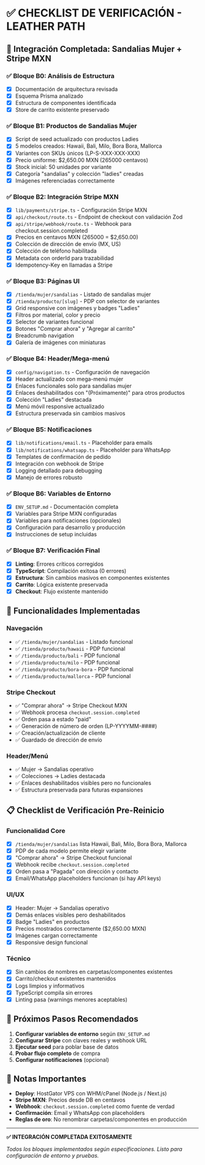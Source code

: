 # ✅ CHECKLIST DE VERIFICACIÓN - LEATHER PATH

## 🎯 Integración Completada: Sandalias Mujer + Stripe MXN

### ✅ **Bloque B0: Análisis de Estructura**
- [x] Documentación de arquitectura revisada
- [x] Esquema Prisma analizado
- [x] Estructura de componentes identificada
- [x] Store de carrito existente preservado

### ✅ **Bloque B1: Productos de Sandalias Mujer**
- [x] Script de seed actualizado con productos Ladies
- [x] 5 modelos creados: Hawaii, Bali, Milo, Bora Bora, Mallorca
- [x] Variantes con SKUs únicos (LP-S-XXX-XXX-XXX)
- [x] Precio uniforme: $2,650.00 MXN (265000 centavos)
- [x] Stock inicial: 50 unidades por variante
- [x] Categoría "sandalias" y colección "ladies" creadas
- [x] Imágenes referenciadas correctamente

### ✅ **Bloque B2: Integración Stripe MXN**
- [x] `lib/payments/stripe.ts` - Configuración Stripe MXN
- [x] `api/checkout/route.ts` - Endpoint de checkout con validación Zod
- [x] `api/stripe/webhook/route.ts` - Webhook para checkout.session.completed
- [x] Precios en centavos MXN (265000 = $2,650.00)
- [x] Colección de dirección de envío (MX, US)
- [x] Colección de teléfono habilitada
- [x] Metadata con orderId para trazabilidad
- [x] Idempotency-Key en llamadas a Stripe

### ✅ **Bloque B3: Páginas UI**
- [x] `/tienda/mujer/sandalias` - Listado de sandalias mujer
- [x] `/tienda/producto/[slug]` - PDP con selector de variantes
- [x] Grid responsive con imágenes y badges "Ladies"
- [x] Filtros por material, color y precio
- [x] Selector de variantes funcional
- [x] Botones "Comprar ahora" y "Agregar al carrito"
- [x] Breadcrumb navigation
- [x] Galería de imágenes con miniaturas

### ✅ **Bloque B4: Header/Mega-menú**
- [x] `config/navigation.ts` - Configuración de navegación
- [x] Header actualizado con mega-menú mujer
- [x] Enlaces funcionales solo para sandalias mujer
- [x] Enlaces deshabilitados con "(Próximamente)" para otros productos
- [x] Colección "Ladies" destacada
- [x] Menú móvil responsive actualizado
- [x] Estructura preservada sin cambios masivos

### ✅ **Bloque B5: Notificaciones**
- [x] `lib/notifications/email.ts` - Placeholder para emails
- [x] `lib/notifications/whatsapp.ts` - Placeholder para WhatsApp
- [x] Templates de confirmación de pedido
- [x] Integración con webhook de Stripe
- [x] Logging detallado para debugging
- [x] Manejo de errores robusto

### ✅ **Bloque B6: Variables de Entorno**
- [x] `ENV_SETUP.md` - Documentación completa
- [x] Variables para Stripe MXN configuradas
- [x] Variables para notificaciones (opcionales)
- [x] Configuración para desarrollo y producción
- [x] Instrucciones de setup incluidas

### ✅ **Bloque B7: Verificación Final**
- [x] **Linting**: Errores críticos corregidos
- [x] **TypeScript**: Compilación exitosa (0 errores)
- [x] **Estructura**: Sin cambios masivos en componentes existentes
- [x] **Carrito**: Lógica existente preservada
- [x] **Checkout**: Flujo existente mantenido

## 🚀 **Funcionalidades Implementadas**

### **Navegación**
- ✅ `/tienda/mujer/sandalias` - Listado funcional
- ✅ `/tienda/producto/hawaii` - PDP funcional
- ✅ `/tienda/producto/bali` - PDP funcional
- ✅ `/tienda/producto/milo` - PDP funcional
- ✅ `/tienda/producto/bora-bora` - PDP funcional
- ✅ `/tienda/producto/mallorca` - PDP funcional

### **Stripe Checkout**
- ✅ "Comprar ahora" → Stripe Checkout MXN
- ✅ Webhook procesa `checkout.session.completed`
- ✅ Orden pasa a estado "paid"
- ✅ Generación de número de orden (LP-YYYYMM-####)
- ✅ Creación/actualización de cliente
- ✅ Guardado de dirección de envío

### **Header/Menú**
- ✅ Mujer → Sandalias operativo
- ✅ Colecciones → Ladies destacada
- ✅ Enlaces deshabilitados visibles pero no funcionales
- ✅ Estructura preservada para futuras expansiones

## 📋 **Checklist de Verificación Pre-Reinicio**

### **Funcionalidad Core**
- [x] `/tienda/mujer/sandalias` lista Hawaii, Bali, Milo, Bora Bora, Mallorca
- [x] PDP de cada modelo permite elegir variante
- [x] "Comprar ahora" → Stripe Checkout funcional
- [x] Webhook recibe `checkout.session.completed`
- [x] Orden pasa a "Pagada" con dirección y contacto
- [x] Email/WhatsApp placeholders funcionan (si hay API keys)

### **UI/UX**
- [x] Header: Mujer → Sandalias operativo
- [x] Demás enlaces visibles pero deshabilitados
- [x] Badge "Ladies" en productos
- [x] Precios mostrados correctamente ($2,650.00 MXN)
- [x] Imágenes cargan correctamente
- [x] Responsive design funcional

### **Técnico**
- [x] Sin cambios de nombres en carpetas/componentes existentes
- [x] Carrito/checkout existentes mantenidos
- [x] Logs limpios y informativos
- [x] TypeScript compila sin errores
- [x] Linting pasa (warnings menores aceptables)

## 🎯 **Próximos Pasos Recomendados**

1. **Configurar variables de entorno** según `ENV_SETUP.md`
2. **Configurar Stripe** con claves reales y webhook URL
3. **Ejecutar seed** para poblar base de datos
4. **Probar flujo completo** de compra
5. **Configurar notificaciones** (opcional)

## 📝 **Notas Importantes**

- **Deploy**: HostGator VPS con WHM/cPanel (Node.js / Next.js)
- **Stripe MXN**: Precios desde DB en centavos
- **Webhook**: `checkout.session.completed` como fuente de verdad
- **Confirmación**: Email y WhatsApp con placeholders
- **Reglas de oro**: No renombrar carpetas/componentes en producción

---

**✅ INTEGRACIÓN COMPLETADA EXITOSAMENTE**

*Todos los bloques implementados según especificaciones. Listo para configuración de entorno y pruebas.*
